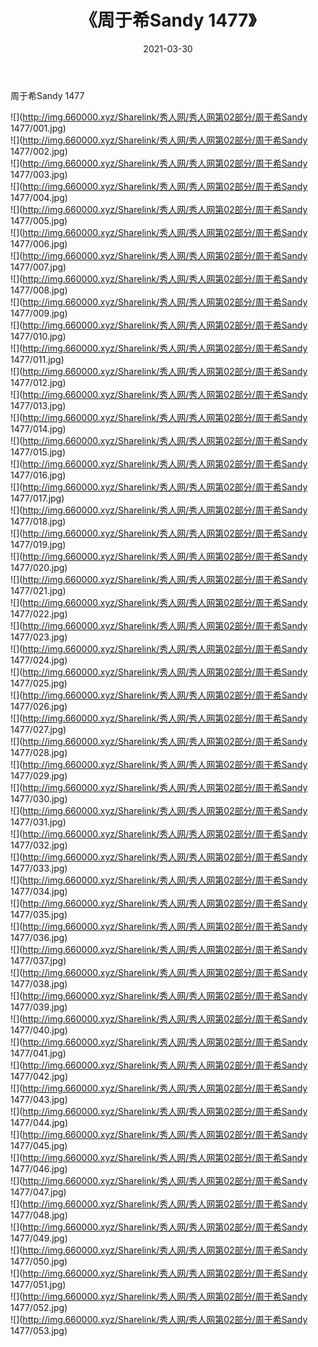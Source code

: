 ﻿---
layout: post
title:  《周于希Sandy 1477》
date:   2021-03-30
img: http://img.660000.xyz/Sharelink/秀人网/秀人网第02部分/周于希Sandy 1477/000.jpg
categories: [美女, 清纯, 唯美]
---

周于希Sandy 1477

  ![](http://img.660000.xyz/Sharelink/秀人网/秀人网第02部分/周于希Sandy 1477/001.jpg) <br> ![](http://img.660000.xyz/Sharelink/秀人网/秀人网第02部分/周于希Sandy 1477/002.jpg) <br> ![](http://img.660000.xyz/Sharelink/秀人网/秀人网第02部分/周于希Sandy 1477/003.jpg) <br> ![](http://img.660000.xyz/Sharelink/秀人网/秀人网第02部分/周于希Sandy 1477/004.jpg) <br> ![](http://img.660000.xyz/Sharelink/秀人网/秀人网第02部分/周于希Sandy 1477/005.jpg) <br> ![](http://img.660000.xyz/Sharelink/秀人网/秀人网第02部分/周于希Sandy 1477/006.jpg) <br> ![](http://img.660000.xyz/Sharelink/秀人网/秀人网第02部分/周于希Sandy 1477/007.jpg) <br> ![](http://img.660000.xyz/Sharelink/秀人网/秀人网第02部分/周于希Sandy 1477/008.jpg) <br> ![](http://img.660000.xyz/Sharelink/秀人网/秀人网第02部分/周于希Sandy 1477/009.jpg) <br> ![](http://img.660000.xyz/Sharelink/秀人网/秀人网第02部分/周于希Sandy 1477/010.jpg) <br> ![](http://img.660000.xyz/Sharelink/秀人网/秀人网第02部分/周于希Sandy 1477/011.jpg) <br> ![](http://img.660000.xyz/Sharelink/秀人网/秀人网第02部分/周于希Sandy 1477/012.jpg) <br> ![](http://img.660000.xyz/Sharelink/秀人网/秀人网第02部分/周于希Sandy 1477/013.jpg) <br> ![](http://img.660000.xyz/Sharelink/秀人网/秀人网第02部分/周于希Sandy 1477/014.jpg) <br> ![](http://img.660000.xyz/Sharelink/秀人网/秀人网第02部分/周于希Sandy 1477/015.jpg) <br> ![](http://img.660000.xyz/Sharelink/秀人网/秀人网第02部分/周于希Sandy 1477/016.jpg) <br> ![](http://img.660000.xyz/Sharelink/秀人网/秀人网第02部分/周于希Sandy 1477/017.jpg) <br> ![](http://img.660000.xyz/Sharelink/秀人网/秀人网第02部分/周于希Sandy 1477/018.jpg) <br> ![](http://img.660000.xyz/Sharelink/秀人网/秀人网第02部分/周于希Sandy 1477/019.jpg) <br> ![](http://img.660000.xyz/Sharelink/秀人网/秀人网第02部分/周于希Sandy 1477/020.jpg) <br> ![](http://img.660000.xyz/Sharelink/秀人网/秀人网第02部分/周于希Sandy 1477/021.jpg) <br> ![](http://img.660000.xyz/Sharelink/秀人网/秀人网第02部分/周于希Sandy 1477/022.jpg) <br> ![](http://img.660000.xyz/Sharelink/秀人网/秀人网第02部分/周于希Sandy 1477/023.jpg) <br> ![](http://img.660000.xyz/Sharelink/秀人网/秀人网第02部分/周于希Sandy 1477/024.jpg) <br> ![](http://img.660000.xyz/Sharelink/秀人网/秀人网第02部分/周于希Sandy 1477/025.jpg) <br> ![](http://img.660000.xyz/Sharelink/秀人网/秀人网第02部分/周于希Sandy 1477/026.jpg) <br> ![](http://img.660000.xyz/Sharelink/秀人网/秀人网第02部分/周于希Sandy 1477/027.jpg) <br> ![](http://img.660000.xyz/Sharelink/秀人网/秀人网第02部分/周于希Sandy 1477/028.jpg) <br> ![](http://img.660000.xyz/Sharelink/秀人网/秀人网第02部分/周于希Sandy 1477/029.jpg) <br> ![](http://img.660000.xyz/Sharelink/秀人网/秀人网第02部分/周于希Sandy 1477/030.jpg) <br> ![](http://img.660000.xyz/Sharelink/秀人网/秀人网第02部分/周于希Sandy 1477/031.jpg) <br> ![](http://img.660000.xyz/Sharelink/秀人网/秀人网第02部分/周于希Sandy 1477/032.jpg) <br> ![](http://img.660000.xyz/Sharelink/秀人网/秀人网第02部分/周于希Sandy 1477/033.jpg) <br> ![](http://img.660000.xyz/Sharelink/秀人网/秀人网第02部分/周于希Sandy 1477/034.jpg) <br> ![](http://img.660000.xyz/Sharelink/秀人网/秀人网第02部分/周于希Sandy 1477/035.jpg) <br> ![](http://img.660000.xyz/Sharelink/秀人网/秀人网第02部分/周于希Sandy 1477/036.jpg) <br> ![](http://img.660000.xyz/Sharelink/秀人网/秀人网第02部分/周于希Sandy 1477/037.jpg) <br> ![](http://img.660000.xyz/Sharelink/秀人网/秀人网第02部分/周于希Sandy 1477/038.jpg) <br> ![](http://img.660000.xyz/Sharelink/秀人网/秀人网第02部分/周于希Sandy 1477/039.jpg) <br> ![](http://img.660000.xyz/Sharelink/秀人网/秀人网第02部分/周于希Sandy 1477/040.jpg) <br> ![](http://img.660000.xyz/Sharelink/秀人网/秀人网第02部分/周于希Sandy 1477/041.jpg) <br> ![](http://img.660000.xyz/Sharelink/秀人网/秀人网第02部分/周于希Sandy 1477/042.jpg) <br> ![](http://img.660000.xyz/Sharelink/秀人网/秀人网第02部分/周于希Sandy 1477/043.jpg) <br> ![](http://img.660000.xyz/Sharelink/秀人网/秀人网第02部分/周于希Sandy 1477/044.jpg) <br> ![](http://img.660000.xyz/Sharelink/秀人网/秀人网第02部分/周于希Sandy 1477/045.jpg) <br> ![](http://img.660000.xyz/Sharelink/秀人网/秀人网第02部分/周于希Sandy 1477/046.jpg) <br> ![](http://img.660000.xyz/Sharelink/秀人网/秀人网第02部分/周于希Sandy 1477/047.jpg) <br> ![](http://img.660000.xyz/Sharelink/秀人网/秀人网第02部分/周于希Sandy 1477/048.jpg) <br> ![](http://img.660000.xyz/Sharelink/秀人网/秀人网第02部分/周于希Sandy 1477/049.jpg) <br> ![](http://img.660000.xyz/Sharelink/秀人网/秀人网第02部分/周于希Sandy 1477/050.jpg) <br> ![](http://img.660000.xyz/Sharelink/秀人网/秀人网第02部分/周于希Sandy 1477/051.jpg) <br> ![](http://img.660000.xyz/Sharelink/秀人网/秀人网第02部分/周于希Sandy 1477/052.jpg) <br> ![](http://img.660000.xyz/Sharelink/秀人网/秀人网第02部分/周于希Sandy 1477/053.jpg) <br>